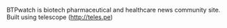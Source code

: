 BTPwatch is biotech pharmaceutical and healthcare news community site. Built using telescope (http://teles.pe)
